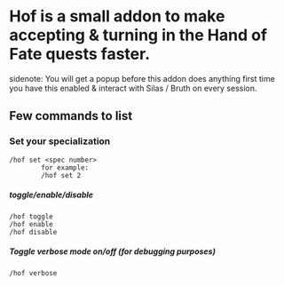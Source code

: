# Hof is a small addon to make accepting & turning in the Hand of Fate quests faster.


sidenote: You will get a popup before this addon does anything first time you have this enabled & interact with Silas / Bruth on every session.



## Few commands to list


### Set your specialization
```
/hof set <spec number>
        for example:
        /hof set 2
```

##### toggle/enable/disable
```
/hof toggle
/hof enable
/hof disable
```


##### Toggle verbose mode on/off (for debugging purposes)
```
/hof verbose
```

